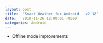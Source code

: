 ```yaml
---
layout: post
title:  "Smart Weather for Android - v2.18"
date:   2018-11-26 12:00:01 -0500
categories: Android
---
```


 - Offline mode improvements
